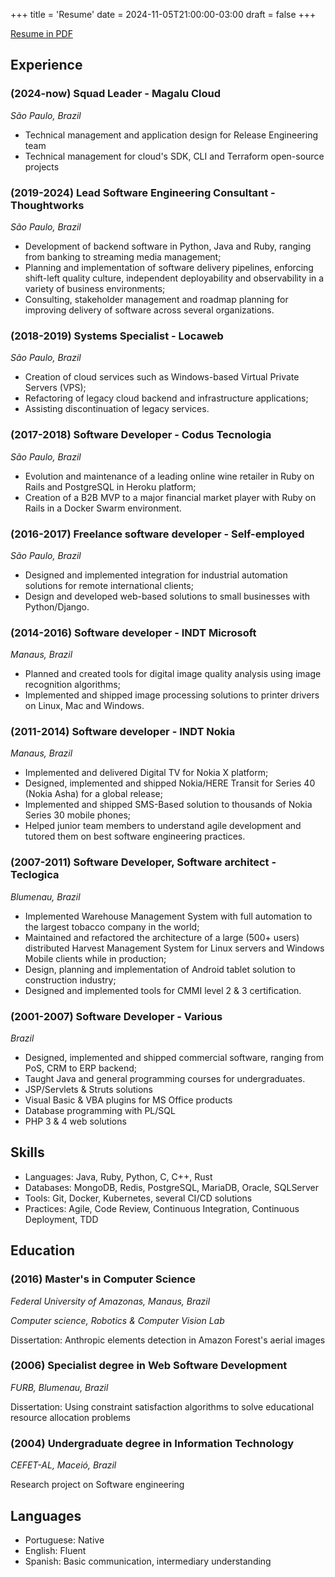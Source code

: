 +++
title = 'Resume'
date = 2024-11-05T21:00:00-03:00
draft = false
+++

[Resume in PDF](/resume.pdf)


## Experience

### (2024-now) Squad Leader - Magalu Cloud
_São Paulo, Brazil_

- Technical management and application design for Release Engineering team
- Technical management for cloud's SDK, CLI and Terraform open-source projects


### (2019-2024) Lead Software Engineering Consultant - Thoughtworks
_São Paulo, Brazil_

- Development of backend software in Python, Java and Ruby, ranging from banking to streaming media management;
- Planning and implementation of software delivery pipelines, enforcing shift-left quality culture, independent deployability and observability in a variety of business environments;
- Consulting, stakeholder management and roadmap planning for improving delivery of software across several organizations.


### (2018-2019) Systems Specialist - Locaweb
_São Paulo, Brazil_

- Creation of cloud services such as Windows-based Virtual Private Servers (VPS);
- Refactoring of legacy cloud backend and infrastructure applications;
- Assisting discontinuation of legacy services.


### (2017-2018) Software Developer - Codus Tecnologia
_São Paulo, Brazil_

- Evolution and maintenance of a leading online wine retailer in Ruby on Rails and PostgreSQL in Heroku platform;
- Creation of a B2B MVP to a major financial market player with Ruby on Rails in a Docker Swarm environment.

### (2016-2017) Freelance software developer - Self-employed
_São Paulo, Brazil_
	
- Designed and implemented integration for industrial automation solutions for remote international clients;
- Design and developed web-based solutions to small businesses with Python/Django.

### (2014-2016) Software developer - INDT Microsoft
_Manaus, Brazil_

- Planned and created tools for digital image quality analysis using image recognition algorithms;
- Implemented and shipped image processing solutions to printer drivers on Linux, Mac and Windows.

### (2011-2014) Software developer - INDT Nokia
_Manaus, Brazil_

- Implemented and delivered Digital TV for Nokia X platform;
- Designed, implemented and shipped Nokia/HERE Transit for Series 40 (Nokia Asha) for a global release;
- Implemented and shipped SMS-Based solution to thousands of Nokia Series 30 mobile phones;
- Helped junior team members to understand agile development and tutored them on best software engineering practices.


### (2007-2011) Software Developer, Software architect - Teclogica
_Blumenau, Brazil_

- Implemented Warehouse Management System with full automation to the largest tobacco company in the world;
- Maintained and refactored the architecture of a large (500+ users) distributed Harvest Management System for Linux servers and Windows Mobile clients while in production;
- Design, planning and implementation of Android tablet solution to construction industry;
- Designed and implemented tools for CMMI level 2 \& 3 certification.


### (2001-2007) Software Developer - Various
_Brazil_

- Designed, implemented and shipped commercial software, ranging from PoS, CRM to ERP backend;
- Taught Java and general programming courses for undergraduates.
- JSP/Servlets & Struts solutions
- Visual Basic & VBA plugins for MS Office products
- Database programming with PL/SQL
- PHP 3 & 4 web solutions


## Skills 

- Languages: Java, Ruby, Python, C, C++, Rust
- Databases: MongoDB, Redis, PostgreSQL, MariaDB, Oracle, SQLServer
- Tools: Git, Docker, Kubernetes, several CI/CD solutions
- Practices: Agile, Code Review, Continuous Integration, Continuous Deployment, TDD


## Education

### (2016) Master's in Computer Science
_Federal University of Amazonas, Manaus, Brazil_

_Computer science, Robotics & Computer Vision Lab_

Dissertation: Anthropic elements detection in Amazon Forest's aerial images


### (2006) Specialist degree in Web Software Development
_FURB, Blumenau, Brazil_

Dissertation: Using constraint satisfaction algorithms to solve educational resource allocation problems


### (2004) Undergraduate degree in Information Technology
_CEFET-AL, Maceió, Brazil_

Research project on Software engineering


## Languages
- Portuguese: Native
- English: Fluent
- Spanish: Basic communication, intermediary understanding
